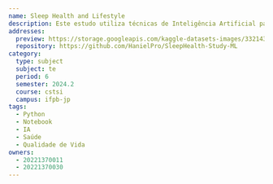 ```yaml
---
name: Sleep Health and Lifestyle
description: Este estudo utiliza técnicas de Inteligência Artificial para analisar e entender a relação entre os hábitos e o estilo de vida das pessoas e a qualidade do seu sono.
addresses:
  preview: https://storage.googleapis.com/kaggle-datasets-images/3321433/5781088/8b33c1cdf0ebc9a27b95fe0a3903df62/dataset-cover.jpg?t=2023-05-26-10-30-12
  repository: https://github.com/HanielPro/SleepHealth-Study-ML
category:
  type: subject
  subject: te
  period: 6
  semester: 2024.2
  course: cstsi
  campus: ifpb-jp
tags:
  - Python
  - Notebook
  - IA
  - Saúde
  - Qualidade de Vida
owners:
  - 20221370011
  - 20221370030
---
```

